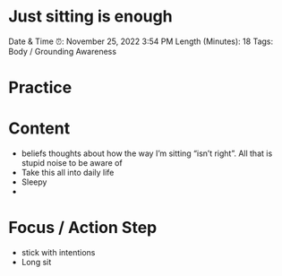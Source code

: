 # Just sitting is enough

Date & Time ⏰: November 25, 2022 3:54 PM
Length (Minutes): 18
Tags: Body / Grounding Awareness

# Practice

# Content

- beliefs thoughts about how the way I’m sitting “isn’t right”. All that is stupid noise to be aware of
- Take this all into daily life
- Sleepy
- 

# Focus / Action Step

- stick with intentions
- Long sit